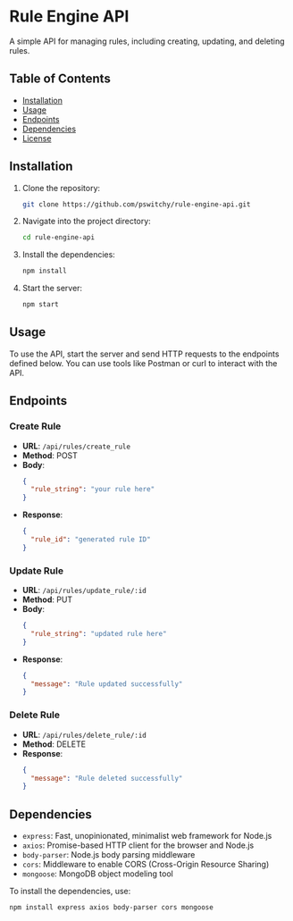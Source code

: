 # Rule Engine API

A simple API for managing rules, including creating, updating, and deleting rules.

## Table of Contents
- [Installation](#installation)
- [Usage](#usage)
- [Endpoints](#endpoints)
- [Dependencies](#dependencies)
- [License](#license)

## Installation

1. Clone the repository:
   ```bash
   git clone https://github.com/pswitchy/rule-engine-api.git
   ```

2. Navigate into the project directory:
   ```bash
   cd rule-engine-api
   ```

3. Install the dependencies:
   ```bash
   npm install
   ```

4. Start the server:
   ```bash
   npm start
   ```

## Usage

To use the API, start the server and send HTTP requests to the endpoints defined below. You can use tools like Postman or curl to interact with the API.

## Endpoints

### Create Rule

- **URL**: `/api/rules/create_rule`
- **Method**: POST
- **Body**:
  ```json
  {
    "rule_string": "your rule here"
  }
  ```
- **Response**:
  ```json
  {
    "rule_id": "generated rule ID"
  }
  ```

### Update Rule

- **URL**: `/api/rules/update_rule/:id`
- **Method**: PUT
- **Body**:
  ```json
  {
    "rule_string": "updated rule here"
  }
  ```
- **Response**:
  ```json
  {
    "message": "Rule updated successfully"
  }
  ```

### Delete Rule

- **URL**: `/api/rules/delete_rule/:id`
- **Method**: DELETE
- **Response**:
  ```json
  {
    "message": "Rule deleted successfully"
  }
  ```

## Dependencies

- `express`: Fast, unopinionated, minimalist web framework for Node.js
- `axios`: Promise-based HTTP client for the browser and Node.js
- `body-parser`: Node.js body parsing middleware
- `cors`: Middleware to enable CORS (Cross-Origin Resource Sharing)
- `mongoose`: MongoDB object modeling tool

To install the dependencies, use:
```bash
npm install express axios body-parser cors mongoose
```
